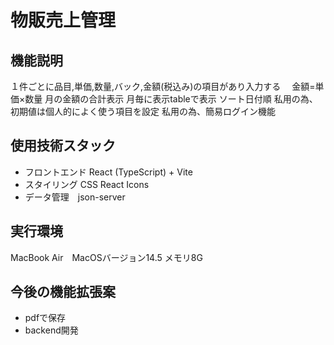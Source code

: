 # 物販売上管理

##  機能説明
１件ごとに品目,単価,数量,バック,金額(税込み)の項目があり入力する　
金額=単価×数量
月の金額の合計表示
月毎に表示tableで表示
ソート日付順
私用の為、初期値は個人的によく使う項目を設定
私用の為、簡易ログイン機能

##  使用技術スタック 
* フロントエンド React (TypeScript) + Vite
* スタイリング CSS React Icons
* データ管理　json-server


##  実行環境
MacBook Air　MacOSバージョン14.5 メモリ8G

##  今後の機能拡張案
* pdfで保存
* backend開発
